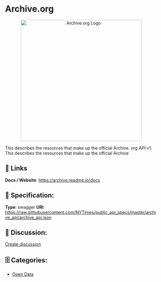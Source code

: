 # Archive.org
<p align="center">
    <img width="400" src="https://raw.githubusercontent.com/apis-list/apis-list/main/apis/archive-org/logo_256x256.png" alt="Archive.org Logo"/>
</p>

This describes the resources that make up the official Archive. org API v1.  This describes the resources that make up the official Archive

##  🔗 Links
**Docs / Website**: https://archive.readme.io/docs

## 🧬 Specification:
**Type**: swagger
**URI**: https://raw.githubusercontent.com/NYTimes/public_api_specs/master/archive_api/archive_api.json

## 💬 Discussion:
[Create discussion](https://github.com/apis-list/apis-list/discussions/new)

## 🗄️ Categories:
- [Open Data](https://github.com/apis-list/apis-list#open-data)



